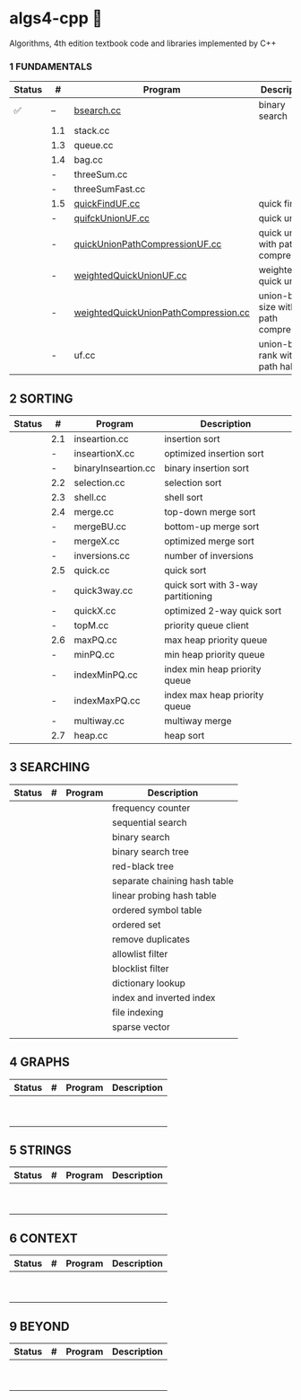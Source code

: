 # algs4-cpp :construction:

Algorithms, 4th edition textbook code and libraries implemented by C++

### 1 FUNDAMENTALS

| Status             | #    | Program                                                      | Description                         |
| ------------------ | ---- | ------------------------------------------------------------ | ----------------------------------- |
| :white_check_mark: | –    | [bsearch.cc](./01_fundamentals/bsearch.cc)                   | binary search                       |
|                    | 1.1  | stack.cc                                                     |                                     |
|                    | 1.3  | queue.cc                                                     |                                     |
|                    | 1.4  | bag.cc                                                       |                                     |
|                    | -    | threeSum.cc                                                  |                                     |
|                    | -    | threeSumFast.cc                                              |                                     |
|                    | 1.5  | [quickFindUF.cc](./01_fundamentals/quickFindUF.cc)           | quick find                          |
|                    | -    | [quifckUnionUF.cc](./01_fundamentals/quifckUnionUF.cc)       | quick union                         |
|                    | -    | [quickUnionPathCompressionUF.cc](./01_fundamentals/quickUnionPathCompressionUF.cc) | quick union with path compression   |
|                    | -    | [weightedQuickUnionUF.cc](./01_fundamentals/weightedQuickUnionUF.cc) | weighted quick union                |
|                    | -    | [weightedQuickUnionPathCompression.cc](./01_fundamentals/weightedQuickUnionPathCompression.cc) | union-by-size with path compression |
|                    | -    | uf.cc                                                        | union-by-rank with path halving     |

## 2 SORTING

| Status | #    | Program             | Description                        |
| ------ | ---- | ------------------- | ---------------------------------- |
|        | 2.1  | inseartion.cc       | insertion sort                     |
|        | -    | inseartionX.cc      | optimized insertion sort           |
|        | -    | binaryInseartion.cc | binary insertion sort              |
|        | 2.2  | selection.cc        | selection sort                     |
|        | 2.3  | shell.cc            | shell sort                         |
|        | 2.4  | merge.cc            | top-down merge sort                |
|        | -    | mergeBU.cc          | bottom-up merge sort               |
|        | -    | mergeX.cc           | optimized merge sort               |
|        | -    | inversions.cc       | number of inversions               |
|        | 2.5  | quick.cc            | quick sort                         |
|        | -    | quick3way.cc        | quick sort with 3-way partitioning |
|        | -    | quickX.cc           | optimized 2-way quick sort         |
|        | -    | topM.cc             | priority queue client              |
|        | 2.6  | maxPQ.cc            | max heap priority queue            |
|        | -    | minPQ.cc            | min heap priority queue            |
|        | -    | indexMinPQ.cc       | index min heap priority queue      |
|        | -    | indexMaxPQ.cc       | index max heap priority queue      |
|        | -    | multiway.cc         | multiway merge                     |
|        | 2.7  | heap.cc             | heap sort                          |

## 3 SEARCHING

| Status | #    | Program | Description                  |
| ------ | ---- | ------- | ---------------------------- |
|        |      |         | frequency counter            |
|        |      |         | sequential search            |
|        |      |         | binary search                |
|        |      |         | binary search tree           |
|        |      |         | red-black tree               |
|        |      |         | separate chaining hash table |
|        |      |         | linear probing hash table    |
|        |      |         | ordered symbol table         |
|        |      |         | ordered set                  |
|        |      |         | remove duplicates            |
|        |      |         | allowlist filter             |
|        |      |         | blocklist filter             |
|        |      |         | dictionary lookup            |
|        |      |         | index and inverted index     |
|        |      |         | file indexing                |
|        |      |         | sparse vector                |
|        |      |         |                              |

## 4 GRAPHS

| Status | #    | Program | Description |
| ------ | ---- | ------- | ----------- |
|        |      |         |             |
|        |      |         |             |
|        |      |         |             |
|        |      |         |             |
|        |      |         |             |
|        |      |         |             |
|        |      |         |             |
|        |      |         |             |
|        |      |         |             |

## 5 STRINGS

| Status | #    | Program | Description |
| ------ | ---- | ------- | ----------- |
|        |      |         |             |
|        |      |         |             |
|        |      |         |             |
|        |      |         |             |
|        |      |         |             |
|        |      |         |             |
|        |      |         |             |
|        |      |         |             |
|        |      |         |             |

## 6 CONTEXT

| Status | #    | Program | Description |
| ------ | ---- | ------- | ----------- |
|        |      |         |             |
|        |      |         |             |
|        |      |         |             |
|        |      |         |             |
|        |      |         |             |
|        |      |         |             |
|        |      |         |             |
|        |      |         |             |
|        |      |         |             |

## 9 BEYOND

| Status | #    | Program | Description |
| ------ | ---- | ------- | ----------- |
|        |      |         |             |
|        |      |         |             |
|        |      |         |             |
|        |      |         |             |
|        |      |         |             |
|        |      |         |             |
|        |      |         |             |
|        |      |         |             |
|        |      |         |             |
